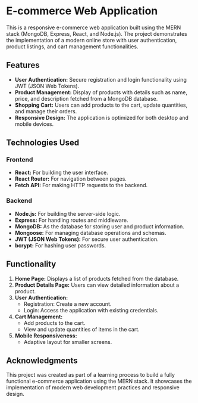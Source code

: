 # E-commerce Web Application

This is a responsive e-commerce web application built using the MERN stack (MongoDB, Express, React, and Node.js). The project demonstrates the implementation of a modern online store with user authentication, product listings, and cart management functionalities.

## Features

- **User Authentication:** Secure registration and login functionality using JWT (JSON Web Tokens).
- **Product Management:** Display of products with details such as name, price, and description fetched from a MongoDB database.
- **Shopping Cart:** Users can add products to the cart, update quantities, and manage their orders.
- **Responsive Design:** The application is optimized for both desktop and mobile devices.

## Technologies Used

### Frontend

- **React:** For building the user interface.
- **React Router:** For navigation between pages.
- **Fetch API:** For making HTTP requests to the backend.

### Backend

- **Node.js:** For building the server-side logic.
- **Express:** For handling routes and middleware.
- **MongoDB:** As the database for storing user and product information.
- **Mongoose:** For managing database operations and schemas.
- **JWT (JSON Web Tokens):** For secure user authentication.
- **bcrypt:** For hashing user passwords.

## Functionality

1. **Home Page:** Displays a list of products fetched from the database.
2. **Product Details Page:** Users can view detailed information about a product.
3. **User Authentication:**
   - Registration: Create a new account.
   - Login: Access the application with existing credentials.
4. **Cart Management:**
   - Add products to the cart.
   - View and update quantities of items in the cart.
5. **Mobile Responsiveness:**
   - Adaptive layout for smaller screens.

## Acknowledgments

This project was created as part of a learning process to build a fully functional e-commerce application using the MERN stack. It showcases the implementation of modern web development practices and responsive design.
